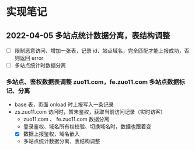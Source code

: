 # 实现笔记

## 2022-04-05 多站点统计数据分离，表结构调整

- [ ] 限制恶意访问、增加一张表，记录 id、站点域名，完全匹配才能上报成功，否则返回 error
- [ ] 多站点统计时数据分离

### 多站点、鉴权数据表调整 zuo11.com，fe.zuo11.com 多站点数据标记、分离

- base 表，页面 onload 时上报写入一条记录
- zs.zuo11.com 访问时，暂未鉴权，获取当前访问记录（实时访客）
  - zuo11.com 、 fe.zuo11.com 数据分离
  - 登录鉴权、域名所有权校验、切换域名时，数据也跟着变
  - [x] 数据上报鉴权，域名嵌入
  - 多站点统计数据分离，表结构调整
